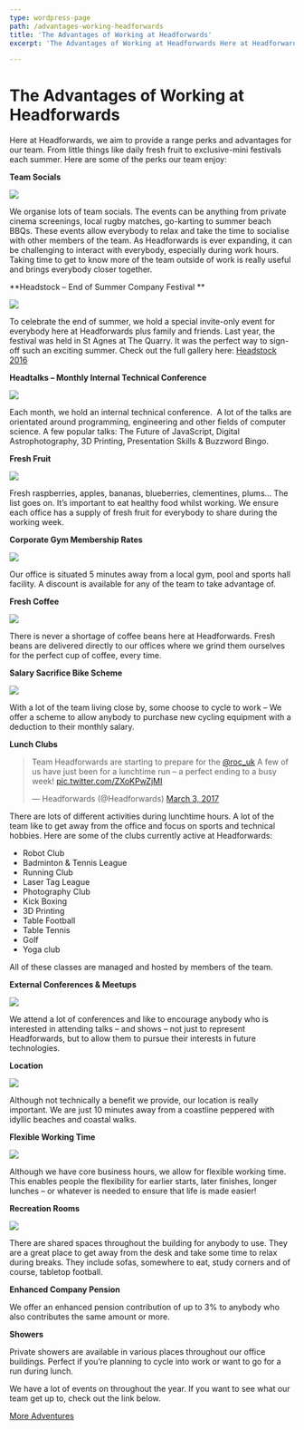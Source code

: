 ```yaml
---
type: wordpress-page
path: /advantages-working-headforwards
title: 'The Advantages of Working at Headforwards'
excerpt: 'The Advantages of Working at Headforwards Here at Headforwards, we aim to provide a range perks and advantages for our team. From little things like daily fresh fruit to exclusive-mini festivals each summer. Here are some of the perks our team enjoy: Team Socials We organise lots of team socials. The events can be anything …'

---
```

The Advantages of Working at Headforwards
=========================================

Here at Headforwards, we aim to provide a range perks and advantages for our team. From little things like daily fresh fruit to exclusive-mini festivals each summer. Here are some of the perks our team enjoy:

**Team Socials**

![](//headforwards.com/wp-content/uploads/2014/06/DSCF1490.jpg)

We organise lots of team socials. The events can be anything from private cinema screenings, local rugby matches, go-karting to summer beach BBQs. These events allow everybody to relax and take the time to socialise with other members of the team. As Headforwards is ever expanding, it can be challenging to interact with everybody, especially during work hours. Taking time to get to know more of the team outside of work is really useful and brings everybody closer together.

**Headstock – End of Summer Company Festival **

![](//headforwards.com/wp-content/uploads/2017/04/Headforwards-Headstock2016-93-2.jpg)

To celebrate the end of summer, we hold a special invite-only event for everybody here at Headforwards plus family and friends. Last year, the festival was held in St Agnes at The Quarry. It was the perfect way to sign-off such an exciting summer. Check out the full gallery here: [Headstock 2016](https://www.headforwards.com/2016/09/headstock-2016/)

**Headtalks – Monthly Internal Technical Conference**

![](//headforwards.com/wp-content/uploads/2017/04/Headforwards-Headtalks-280916-12.jpg)

Each month, we hold an internal technical conference.  A lot of the talks are orientated around programming, engineering and other fields of computer science. A few popular talks: The Future of JavaScript, Digital Astrophotography, 3D Printing, Presentation Skills & Buzzword Bingo.

**Fresh Fruit**

![](//headforwards.com/wp-content/uploads/2017/04/IMG_1857.jpg)

Fresh raspberries, apples, bananas, blueberries, clementines, plums… The list goes on. It’s important to eat healthy food whilst working. We ensure each office has a supply of fresh fruit for everybody to share during the working week.

**Corporate Gym Membership Rates**

![](//headforwards.com/wp-content/uploads/2017/04/weight-lifting-1284616_1920.jpg)

Our office is situated 5 minutes away from a local gym, pool and sports hall facility. A discount is available for any of the team to take advantage of.

**Fresh Coffee**

![](//headforwards.com/wp-content/uploads/2017/04/IMG_3201-web-2048.jpg)

There is never a shortage of coffee beans here at Headforwards. Fresh beans are delivered directly to our offices where we grind them ourselves for the perfect cup of coffee, every time.

**Salary Sacrifice Bike Scheme**

![](//headforwards.com/wp-content/uploads/2017/04/arkady-lifshits-130990.jpg)

With a lot of the team living close by, some choose to cycle to work – We offer a scheme to allow anybody to purchase new cycling equipment with a deduction to their monthly salary.

**Lunch Clubs**

> Team Headforwards are starting to prepare for the [@roc\_uk](https://twitter.com/roc_uk) A few of us have just been for a lunchtime run – a perfect ending to a busy week! [pic.twitter.com/ZXoKPwZjMI](https://t.co/ZXoKPwZjMI)
> 
> — Headforwards (@Headforwards) [March 3, 2017](https://twitter.com/Headforwards/status/837675731421442049)

There are lots of different activities during lunchtime hours. A lot of the team like to get away from the office and focus on sports and technical hobbies. Here are some of the clubs currently active at Headforwards:

*   Robot Club
*   Badminton & Tennis League
*   Running Club
*   Laser Tag League
*   Photography Club
*   Kick Boxing
*   3D Printing
*   Table Football
*   Table Tennis
*   Golf
*   Yoga club

All of these classes are managed and hosted by members of the team.

**External Conferences & Meetups**

![](//headforwards.com/wp-content/uploads/2017/02/IMG_1305-web-2048.jpg)

We attend a lot of conferences and like to encourage anybody who is interested in attending talks – and shows – not just to represent Headforwards, but to allow them to pursue their interests in future technologies.

**Location**

![](//headforwards.com/wp-content/uploads/2017/04/Screen-Shot-2017-04-11-at-15.44.24.jpg)

Although not technically a benefit we provide, our location is really important. We are just 10 minutes away from a coastline peppered with idyllic beaches and coastal walks.

**Flexible Working Time**

![](//headforwards.com/wp-content/uploads/2017/04/Headforwards-surfer-at-Gwithian-beach.jpg)

Although we have core business hours, we allow for flexible working time. This enables people the flexibility for earlier starts, later finishes, longer lunches – or whatever is needed to ensure that life is made easier!

**Recreation Rooms**

![](//headforwards.com/wp-content/uploads/2017/04/IMG_1853.jpg)

There are shared spaces throughout the building for anybody to use. They are a great place to get away from the desk and take some time to relax during breaks. They include sofas, somewhere to eat, study corners and of course, tabletop football.

**Enhanced Company Pension**

We offer an enhanced pension contribution of up to 3% to anybody who also contributes the same amount or more.

**Showers**

Private showers are available in various places throughout our office buildings. Perfect if you’re planning to cycle into work or want to go for a run during lunch.

We have a lot of events on throughout the year. If you want to see what our team get up to, check out the link below.

[More Adventures](https://www.headforwards.com/category/team-adventures/)
